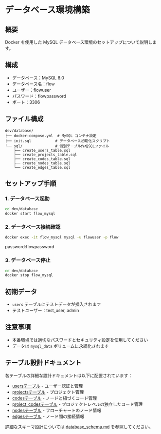 # データベース環境構築

## 概要

Docker を使用した MySQL データベース環境のセットアップについて説明します。

## 構成

- データベース：MySQL 8.0
- データベース名：flow
- ユーザー：flowuser
- パスワード：flowpassword
- ポート：3306

## ファイル構成

```
dev/database/
├── docker-compose.yml  # MySQL コンテナ設定
├── init.sql           # データベース初期化スクリプト
└── sql/               # 個別テーブル作成SQLファイル
    ├── create_users_table.sql
    ├── create_projects_table.sql
    ├── create_codes_table.sql
    ├── create_nodes_table.sql
    └── create_edges_table.sql
```

## セットアップ手順

### 1. データベース起動

```bash
cd dev/database
docker start flow_mysql
```

### 2. データベース接続確認

```bash
docker exec -it flow_mysql mysql -u flowuser -p flow
```

password:flowpassword

### 3. データベース停止

```bash
cd dev/database
docker stop flow_mysql
```

## 初期データ

- `users` テーブルにテストデータが挿入されます
- テストユーザー：test_user, admin

## 注意事項

- 本番環境では適切なパスワードとセキュリティ設定を使用してください
- データは `mysql_data` ボリュームに永続化されます

## テーブル設計ドキュメント

各テーブルの詳細な設計ドキュメントは以下に配置されています：

- [usersテーブル](./documents/users_table.md) - ユーザー認証と管理
- [projectsテーブル](./documents/projects_table.md) - プロジェクト管理
- [codesテーブル](./documents/codes_table.md) - ノードと紐づくコード管理
- [project_codesテーブル](./documents/project_codes_table.md) - プロジェクトレベルの独立したコード管理
- [nodesテーブル](./documents/nodes_table.md) - フローチャートのノード情報
- [edgesテーブル](./documents/edges_table.md) - ノード間の接続情報

詳細なスキーマ設計については [database_schema.md](./database_schema.md) を参照してください。
